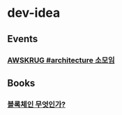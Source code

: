 # dev-idea

## Events
### [AWSKRUG #architecture 소모임](https://github.com/tooget/dev-idea/blob/master/doc/events/awskrug_architecture.md)


## Books
### [블록체인 무엇인가?](https://github.com/tooget/dev-idea/blob/master/doc/books/ISBN_979-11-88612-92-5.md)
### 